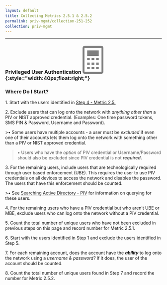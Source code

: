 ```yaml
---
layout: default
title: Collecting Metrics 2.5.1 & 2.5.2
permalink: priv-mgmt/collection-251-252
collection: priv-mgmt
---
```

---
### Privileged User Authentication ![calc logo](../img/calc.png){:style="width:40px;float:right;"}
### Where Do I Start?
<p>
1. Start with the users identified in <a href="collection-26-25">Step 4 - Metric 2.5.</a> </p>
<p>
2. Exclude users that can log onto the network with <i>anything other than</i> a PIV or NIST approved credential. (Examples: One time password tokens, SMS PIN & Password, Username and Password).</p>
>•	Some users have multiple accounts - a user must be <i>excluded</i> if even one of their accounts lets them log onto the network with something other than a PIV or NIST approved credential.<br>

>•	Users who have the <i>option</i> of PIV credential or Username/Password should also be excluded since PIV credential is not <b><i>required.</i></b>
<p>
3. For the remaining users, include users that are technologically required through user based enforcement (UBE). This requires the user to use PIV credentials on all devices to access the network and disables the password. The users that have this enforcement should be counted.</p>
>•	See <a href="../tools-tips/searchAD-PIV">Searching Active Directory - PIV</a> for information on querying for these users.

<p>
4. For the remaining users who have a PIV credential but who aren’t UBE or MBE, exclude users who can log onto the network without a PIV credential.</p>
<p>
5. Count the total number of unique users who have not been excluded in previous steps on this page and record number for Metric 2.5.1.</p>
<p>
6. Start with the users identified in Step 1 and exclude the users identified in Step 5.</p>
<p>
7. For each remaining account, does the account have the <b><i>ability</i></b> to log onto the network using a <i>username & password?</i> If it does, the user of the account should be counted.</p>
<p>
8. Count the total number of unique users found in Step 7 and record the number for Metric 2.5.2.</p>
